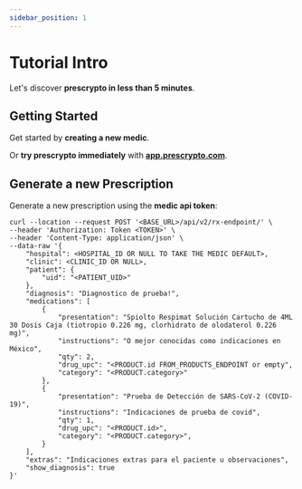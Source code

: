 ```yaml
---
sidebar_position: 1
---
```


# Tutorial Intro

Let's discover **prescrypto in less than 5 minutes**.

## Getting Started

Get started by **creating a new medic**.

Or **try prescrypto immediately** with **[app.prescrypto.com](https://app.prescrypto.com)**.

## Generate a new Prescription

Generate a new prescription using the **medic api token**:

```shell
curl --location --request POST '<BASE_URL>/api/v2/rx-endpoint/' \
--header 'Authorization: Token <TOKEN>' \
--header 'Content-Type: application/json' \
--data-raw '{
    "hospital": <HOSPITAL_ID OR NULL TO TAKE THE MEDIC DEFAULT>,
    "clinic": <CLINIC_ID OR NULL>,
    "patient": {
        "uid": "<PATIENT_UID>"
    },
    "diagnosis": "Diagnostico de prueba!",
    "medications": [
        {
            "presentation": "Spiolto Respimat Solución Cartucho de 4ML 30 Dosis Caja (tiotropio 0.226 mg, clorhidrato de olodaterol 0.226 mg)",
            "instructions": "O mejor conocidas como indicaciones en México",
            "qty": 2,
            "drug_upc": "<PRODUCT.id FROM_PRODUCTS_ENDPOINT or empty",
            "category": "<PRODUCT.category>"
        },
        {
            "presentation": "Prueba de Detección de SARS-CoV-2 (COVID-19)",
            "instructions": "Indicaciones de prueba de covid",
            "qty": 1,
            "drug_upc": "<PRODUCT.id>",
            "category": "<PRODUCT.category>",
        }
    ],
    "extras": "Indicaciones extras para el paciente u observaciones",
    "show_diagnosis": true
}'
```
